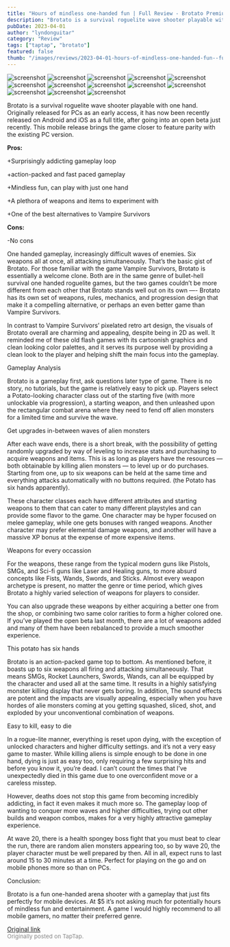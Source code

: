 ```yaml
---
title: "Hours of mindless one-handed fun | Full Review - Brotato Premium (Full Release)"
description: "Brotato is a survival roguelite wave shooter playable with one hand. Originally released for PCs as an early access, it has now been recently released on Android and iOS as a full title, after going into an open beta just recently. This mobile release brings the game closer to feature parity with the existing PC version."
pubDate: 2023-04-01
author: "lyndonguitar"
category: "Review"
tags: ["taptap", "brotato"]
featured: false
thumb: "/images/reviews/2023-04-01-hours-of-mindless-one-handed-fun--full-review---brotato-premium-full-release-0.avif"
---
```


<div class="gallery">
  <img src="/images/reviews/2023-04-01-hours-of-mindless-one-handed-fun--full-review---brotato-premium-full-release-0.avif" alt="screenshot" />
  <img src="/images/reviews/2023-04-01-hours-of-mindless-one-handed-fun--full-review---brotato-premium-full-release-1.avif" alt="screenshot" />
  <img src="/images/reviews/2023-04-01-hours-of-mindless-one-handed-fun--full-review---brotato-premium-full-release-2.avif" alt="screenshot" />
  <img src="/images/reviews/2023-04-01-hours-of-mindless-one-handed-fun--full-review---brotato-premium-full-release-3.avif" alt="screenshot" />
  <img src="/images/reviews/2023-04-01-hours-of-mindless-one-handed-fun--full-review---brotato-premium-full-release-4.avif" alt="screenshot" />
  <img src="/images/reviews/2023-04-01-hours-of-mindless-one-handed-fun--full-review---brotato-premium-full-release-5.avif" alt="screenshot" />
  <img src="/images/reviews/2023-04-01-hours-of-mindless-one-handed-fun--full-review---brotato-premium-full-release-6.avif" alt="screenshot" />
  <img src="/images/reviews/2023-04-01-hours-of-mindless-one-handed-fun--full-review---brotato-premium-full-release-7.avif" alt="screenshot" />
  <img src="/images/reviews/2023-04-01-hours-of-mindless-one-handed-fun--full-review---brotato-premium-full-release-8.avif" alt="screenshot" />
  <img src="/images/reviews/2023-04-01-hours-of-mindless-one-handed-fun--full-review---brotato-premium-full-release-9.avif" alt="screenshot" />
  <img src="/images/reviews/2023-04-01-hours-of-mindless-one-handed-fun--full-review---brotato-premium-full-release-10.avif" alt="screenshot" />
  <img src="/images/reviews/2023-04-01-hours-of-mindless-one-handed-fun--full-review---brotato-premium-full-release-11.avif" alt="screenshot" />
  <img src="/images/reviews/2023-04-01-hours-of-mindless-one-handed-fun--full-review---brotato-premium-full-release-12.avif" alt="screenshot" />
</div>

Brotato is a survival roguelite wave shooter playable with one hand. Originally released for PCs as an early access, it has now been recently released on Android and iOS as a full title, after going into an open beta just recently. This mobile release brings the game closer to feature parity with the existing PC version.


**Pros:**


+Surprisingly addicting gameplay loop

+action-packed and fast paced gameplay

+Mindless fun, can play with just one hand

+A plethora of weapons and items to experiment with

+One of the best alternatives to Vampire Survivors


**Cons:**


-No cons

One handed gameplay, increasingly difficult waves of enemies. Six weapons all at once, all attacking simultaneously. That’s the basic gist of Brotato. For those familiar with the game Vampire Survivors, Brotato is essentially a welcome clone. Both are in the same genre of bullet-hell survival one handed roguelite games, but the two games couldn’t be more different from each other that Brotato stands well out on its own —- Brotato has its own set of weapons, rules, mechanics, and progression design that make it a compelling alternative, or perhaps an even better game than Vampire Survivors.

In contrast to Vampire Survivors’ pixelated retro art design, the visuals of Brotato overall are charming and appealing, despite being in 2D as well. It reminded me of these old flash games with its cartoonish graphics and clean looking color palettes, and it serves its purpose well by providing a clean look to the player and helping shift the main focus into the gameplay.

Gameplay Analysis

Brotato is a gameplay first, ask questions later type of game. There is no story, no tutorials, but the game is relatively easy to pick up. Players select a Potato-looking character class out of the starting five (with more unlockable via progression), a starting weapon, and then unleashed upon the rectangular combat arena where they need to fend off alien monsters for a limited time and survive the wave.

Get upgrades in-between waves of alien monsters

After each wave ends, there is a short break, with the possibility of getting randomly upgraded by way of leveling to increase stats and purchasing to acquire weapons and items. This is as long as players have the resources — both obtainable by killing alien monsters — to level up or do purchases. Starting from one, up to six weapons can be held at the same time and everything attacks automatically with no buttons required. (the Potato has six hands apparently).

These character classes each have different attributes and starting weapons to them that can cater to many different playstyles and can provide some flavor to the game. One character may be hyper focused on melee gameplay, while one gets bonuses with ranged weapons. Another character may prefer elemental damage weapons, and another will have a massive XP bonus at the expense of more expensive items.

Weapons for every occassion

For the weapons, these range from the typical modern guns like Pistols, SMGs, and Sci-fi guns like Laser and Healing guns, to more absurd concepts like Fists, Wands, Swords, and Sticks. Almost every weapon archetype is present, no matter the genre or time period, which gives Brotato a highly varied selection of weapons for players to consider.

You can also upgrade these weapons by either acquiring a better one from the shop, or combining two same color rarities to form a higher colored one. If you’ve played the open beta last month, there are a lot of weapons added and many of them have been rebalanced to provide a much smoother experience.

This potato has six hands

Brotato is an action-packed game top to bottom. As mentioned before, it boasts up to six weapons all firing and attacking simultaneously. That means SMGs, Rocket Launchers, Swords, Wands, can all be equipped by the character and used all at the same time. It results in a highly satisfying monster killing display that never gets boring. In addition, The sound effects are potent and the impacts are visually appealing, especially when you have hordes of alie monsters coming at you getting squashed, sliced, shot, and exploded by your unconventional combination of weapons.

Easy to kill, easy to die

In a rogue-lite manner, everything is reset upon dying, with the exception of unlocked characters and higher difficulty settings. and it’s not a very easy game to master. While killing aliens is simple enough to be done in one hand, dying is just as easy too, only requiring a few surprising hits and before you know it, you’re dead. I can’t count the times that I’ve unexpectedly died in this game due to one overconfident move or a careless misstep.

However, deaths does not stop this game from becoming incredibly addicting, in fact it even makes it much more so. The gameplay loop of wanting to conquer more waves and higher difficulties, trying out other builds and weapon combos, makes for a very highly attractive gameplay experience.

At wave 20, there is a health spongey boss fight that you must beat to clear the run, there are random alien monsters appearing too, so by wave 20, the player character must be well prepared by then. All in all, expect runs to last around 15 to 30 minutes at a time. Perfect for playing on the go and on mobile phones more so than on PCs.

Conclusion:

Brotato is a fun one-handed arena shooter with a gameplay that just fits perfectly for mobile devices. At $5 it’s not asking much for potentially hours of mindless fun and entertainment. A game I would highly recommend to all mobile gamers, no matter their preferred genre.

[Original link](https://www.taptap.io/post/4965872)<br><span style="font-size: 0.95em; color: #888;">Originally posted on TapTap.</span>
